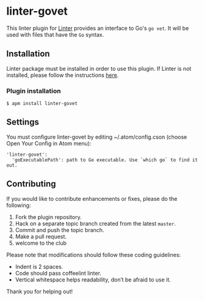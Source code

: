 linter-govet
=========================

This linter plugin for [Linter](https://github.com/AtomLinter/Linter) provides an interface to Go's `go vet`. It will be used with files that have the `Go` syntax.

## Installation
Linter package must be installed in order to use this plugin. If Linter is not installed, please follow the instructions [here](https://github.com/AtomLinter/Linter).

### Plugin installation
```
$ apm install linter-govet
```

## Settings
You must configure linter-govet by editing ~/.atom/config.cson (choose Open Your Config in Atom menu):
```
'linter-govet':
  'goExecutablePath': path to Go executable. Use `which go` to find it out.
```

## Contributing
If you would like to contribute enhancements or fixes, please do the following:

1. Fork the plugin repository.
1. Hack on a separate topic branch created from the latest `master`.
1. Commit and push the topic branch.
1. Make a pull request.
1. welcome to the club

Please note that modifications should follow these coding guidelines:

- Indent is 2 spaces.
- Code should pass coffeelint linter.
- Vertical whitespace helps readability, don’t be afraid to use it.

Thank you for helping out!
